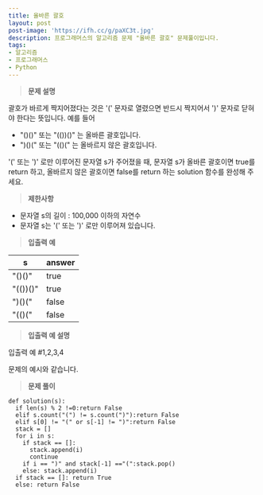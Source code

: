 ```yaml
---
title: 올바른 괄호
layout: post
post-image: 'https://ifh.cc/g/paXC3t.jpg'
description: 프로그래머스의 알고리즘 문제 "올바른 괄호" 문제풀이입니다.
tags:
- 알고리즘
- 프로그래머스
- Python
---
```



>**문제 설명**

괄호가 바르게 짝지어졌다는 것은 '(' 문자로 열렸으면 반드시 짝지어서 ')' 문자로 닫혀야 한다는 뜻입니다. 예를 들어

<ul>
<li>"()()" 또는 "(())()" 는 올바른 괄호입니다.</li>
<li>")()(" 또는 "(()(" 는 올바르지 않은 괄호입니다.</li>
</ul>

'(' 또는 ')' 로만 이루어진 문자열 s가 주어졌을 때, 문자열 s가 올바른 괄호이면 true를 return 하고, 올바르지 않은 괄호이면 false를 return 하는 solution 함수를 완성해 주세요.

>**제한사항**

<ul>
<li>문자열 s의 길이 : 100,000 이하의 자연수</li>
<li>문자열 s는 '(' 또는 ')' 로만 이루어져 있습니다.</li>
</ul>

>**입출력 예**

| s | answer |
|--|--|
| "()()" | true |
| "(())()" | true |
| ")()(" | false |
| "(()(" | false |

>**입출력 예 설명**

입출력 예 #1,2,3,4

문제의 예시와 같습니다.

>**문제 풀이**

	def solution(s):
	  if len(s) % 2 !=0:return False
	  elif s.count("(") != s.count(")"):return False
	  elif s[0] != "(" or s[-1] != ")":return False
	  stack = []
	  for i in s:
	    if stack == []: 
	      stack.append(i)
	      continue
	    if i == ")" and stack[-1] =="(":stack.pop()
	    else: stack.append(i)
	  if stack == []: return True
	  else: return False




